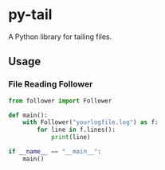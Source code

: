 # py-tail

A Python library for tailing files.

## Usage

### File Reading Follower

```python
from follower import Follower

def main():
    with Follower("yourlogfile.log") as f:
        for line in f.lines():
            print(line)

if __name__ == "__main__":
    main()
```
